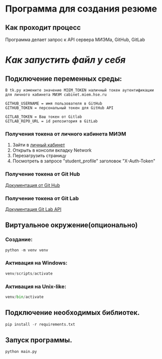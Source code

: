 # Программа для создания резюме

## Как проходит процесс

Программа делает запрос к API сервера МИЭМа, GitHub, GitLab

# _Как запустить файл у себя_

## Подключение переменных среды:

```
В tk.py измените значение MIEM_TOKEN наличный токен аутентификации 
для личного кабинета МИЭМ cabinet.miem.hse.ru

GITHUB_USERNAME = имя пользователя в GitHub
GITHUB_TOKEN = персональный токен для GitHub API

GITLAB_TOKEN = Ваш токен от Gitlab
GITLAB_REPO_URL = id репозитория в GitLab
```

### Получения токена от личного кабинета МИЭМ

1. Зайти в [личный кабинет](https://cabinet.miem.hse.ru/profile#/student-profile)
2. Открыть в консоли вкладку Network
3. Перезагрузить страницу
4. Посмотреть в запросе "student_profile" заголовок "X-Auth-Token"

### Получение токена от Git Hub
[Документация от Git Hub](https://docs.github.com/en/authentication/keeping-your-account-and-data-secure/managing-your-personal-access-tokens#creating-a-fine-grained-personal-access-token)

### Получение токена от Git Lab
[Документация Git Lab API](https://docs.gitlab.com/ee/user/profile/personal_access_tokens.html)

## Виртуальное окружение(опционально)

### Создание:

```python 
python -m venv venv
```

### Активация на Windows:

```python 
venv/scripts/activate
```

### Активация на Unix-like:

```python 
venv/bin/activate
```

## Подключение необходимых библиотек.

```python
pip install -r requirements.txt
```

## Запуск программы.

```python
python main.py
```